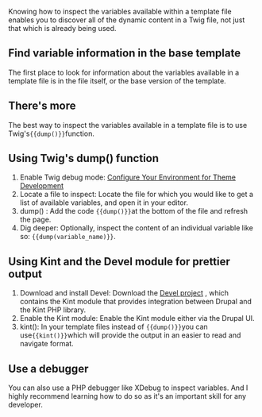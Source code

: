Knowing how to inspect the variables available within a template file enables you to discover all of the dynamic content in a Twig file, not just that which is already being used.

## Find variable information in the base template

The first place to look for information about the variables available in a template file is in the file itself, or the base version of the template.

## There's more

The best way to inspect the variables available in a template file is to use Twig's`{{dump()}}`function.

## Using Twig's dump() function

1. Enable Twig debug mode: [Configure Your Environment for Theme Development](/configure-your-environment-for-theme-development.md)
2. Locate a file to inspect: Locate the file for which you would like to get a list of available variables, and open it in your editor.
3. dump() : Add the code `{{dump()}}`at the bottom of the file and refresh the page.
4. Dig deeper: Optionally, inspect the content of an individual variable like so: `{{dump(variable_name)}}`.

## Using Kint and the Devel module for prettier output

1. Download and install Devel: Download the [Devel project](https://www.drupal.org/project/devel) , which contains the Kint module that provides integration between Drupal and the Kint PHP library.
2. Enable the Kint module: Enable the Kint module either via the Drupal UI.
3. kint(): In your template files instead of `{{dump()}}`you can use`{{kint()}}`which will provide the output in an easier to read and navigate format.

## Use a debugger

You can also use a PHP debugger like XDebug to inspect variables. And I highly recommend learning how to do so as it's an important skill for any developer.

